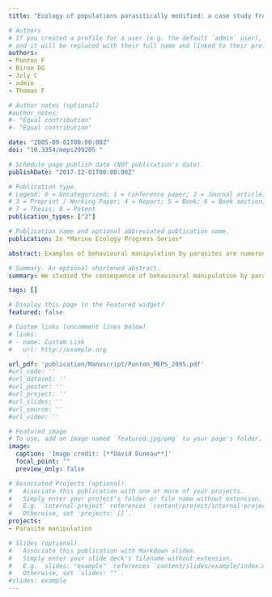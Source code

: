 ```yaml
---
title: "Ecology of populations parasitically modified: a case study from a gammarid (Gammarus insensibilis)-trematode (Microphallus papillorobustus) system"

# Authors
# If you created a profile for a user (e.g. the default `admin` user), write the username (folder name) here 
# and it will be replaced with their full name and linked to their profile.
authors: 
- Ponton F
- Biron DG
- Joly C
- admin
- Thomas F  

# Author notes (optional)
#author_notes:
#- "Equal contribution"
#- "Equal contribution"

date: "2005-09-01T00:00:00Z"
doi: "10.3354/meps299205 "

# Schedule page publish date (NOT publication's date).
publishDate: "2017-12-01T00:00:00Z"

# Publication type.
# Legend: 0 = Uncategorized; 1 = Conference paper; 2 = Journal article;
# 3 = Preprint / Working Paper; 4 = Report; 5 = Book; 6 = Book section;
# 7 = Thesis; 8 = Patent
publication_types: ["2"]

# Publication name and optional abbreviated publication name.
publication: In *Marine Ecology Progress Series*

abstract: Examples of behavioural manipulation by parasites are numerous but the consequences of these phenomena on the ecology of host populations remains unclear. Through its effect on Gammarus insensibilis behaviour, the salt marsh trematode Microphallus papillorobustus splits its host population into two discrete subunits, one living at the surface (infected individuals) and the other living near the bottom (uninfected individuals). Here, we compare several biological characteristics of gammarids from these two spatially segregated subunits. Infected females were smaller and thus less fecund than uninfected females. They also had a longer intermoult duration. The mean body size of infected and uninfected males was not significantly different. However, energy reserves were significantly different: infected males possessed higher glycogen and lipid contents and lower glucose content compared to uninfected males. Interestingly, uninfected males living at the surface (those paired with infected females) also displayed higher energy reserves compared to uninfected conspecifics living in the bottom subunit (those paired with uninfected females). In both of the two subunits, there was no significant relationship between male sexual performance (measured through the size of their partner) and their levels of energy reserves. The pattern of size-assortative pairing was not significantly different between pairs from the surface and from the bottom, but male sexual performances were on average smaller for males from the surface subunit. Our results also indicated that the benefits of preferring large more fecund females are however likely to be counterbalanced by the higher mortality rate of these females compared to smaller ones during the subsequent intermoult. Because such a phenomenon directly influences the number of juveniles produced, it reduces the inequalities between the true sexual performances (i.e. number of descendants) achieved by males from the surface and from the bottom. This study supports the idea that infected gammarids are not simply normal hosts with an aberrant behaviour, they are more deeply modified in ways that may substantially alter host population ecology. 

# Summary. An optional shortened abstract.
summary: We studied the consequence of behavioural manipulation by parasites on the ecology of host populations. We compared several biological characteristics of two discrete subpopulations, one living at the surface (infected individuals) and the other living near the bottom (uninfected individuals). Infected gammarids are not simply normal hosts with an aberrant behaviour, they are more deeply modified in ways that may substantially alter host population ecology.

tags: []

# Display this page in the Featured widget?
featured: false

# Custom links (uncomment lines below)
# links:
# - name: Custom Link
#   url: http://example.org

url_pdf: 'publication/Manuscript/Ponton_MEPS_2005.pdf'
#url_code: ''
#url_dataset: ''
#url_poster: ''
#url_project: ''
#url_slides: ''
#url_source: ''
#url_video: ''

# Featured image
# To use, add an image named `featured.jpg/png` to your page's folder. 
image:
  caption: 'Image credit: [**David Duneau**]'
  focal_point: ""
  preview_only: false

# Associated Projects (optional).
#   Associate this publication with one or more of your projects.
#   Simply enter your project's folder or file name without extension.
#   E.g. `internal-project` references `content/project/internal-project/index.md`.
#   Otherwise, set `projects: []`.
projects:
- Parasite manipulation

# Slides (optional).
#   Associate this publication with Markdown slides.
#   Simply enter your slide deck's filename without extension.
#   E.g. `slides: "example"` references `content/slides/example/index.md`.
#   Otherwise, set `slides: ""`.
#slides: example
---
```

